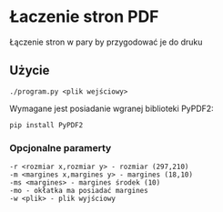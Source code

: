 # Łaczenie stron PDF
Łączenie stron w pary by przygodować je do druku

## Użycie
``` shell
./program.py <plik wejściowy>
```

Wymagane jest posiadanie wgranej biblioteki PyPDF2:
``` shell
pip install PyPDF2
```

### Opcjonalne paramerty

```
-r <rozmiar x,rozmiar y> - rozmiar (297,210)
-m <margines x,margines y> - margines (18,10)
-ms <margines> - margines środek (10)
-mo - okłatka ma posiadać margines
-w <plik> - plik wyjściowy
```
